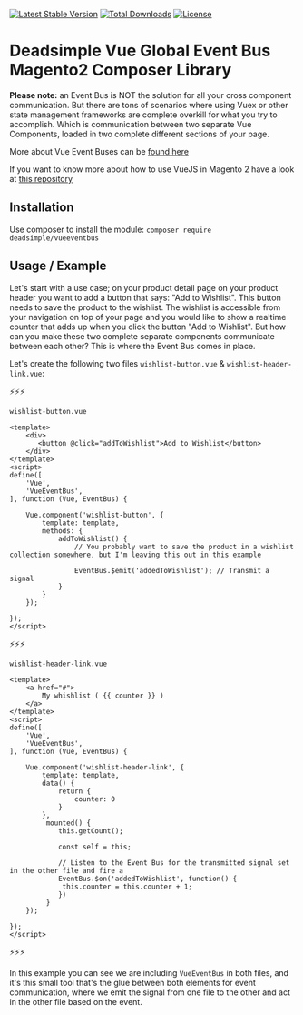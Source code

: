 [![Latest Stable Version](https://poser.pugx.org/deadsimple/vueeventbus/v/stable)](https://packagist.org/packages/deadsimple/vueeventbus) [![Total Downloads](https://poser.pugx.org/deadsimple/vueeventbus/downloads)](https://packagist.org/packages/deadsimple/vueeventbus) [![License](https://poser.pugx.org/deadsimple/vueeventbus/license)](https://packagist.org/packages/deadsimple/vueeventbus)

# Deadsimple Vue Global Event Bus Magento2 Composer Library

**Please note:** an Event Bus is NOT the solution for all your cross component communication. But there are tons of scenarios where using Vuex or other state management frameworks are complete overkill for what you try to accomplish. Which is communication between two separate Vue Components, loaded in two complete different sections of your page.

More about Vue Event Buses can be [found here](https://alligator.io/vuejs/global-event-bus/)

If you want to know more about how to use VueJS in Magento 2 have a look at [this repository](https://github.com/Deadsimple-ecommerce/VueLibrary)

## Installation

Use composer to install the module: `composer require deadsimple/vueeventbus`

## Usage / Example
Let's start with a use case; on your product detail page on your product header you want to add a button that says: "Add to Wishlist". This button needs to save the product to the wishlist. The wishlist is accessible from your navigation on top of your page and you would like to show a realtime counter that adds up when you click the button "Add to Wishlist". But how can you make these two complete separate components communicate between each other? This is where the Event Bus comes in place.

Let's create the following two files `wishlist-button.vue` &  `wishlist-header-link.vue`:

⚡️⚡️⚡️

`wishlist-button.vue`
```
<template>
    <div>
       <button @click="addToWishlist">Add to Wishlist</button>
    </div>
</template>
<script>
define([
    'Vue',
    'VueEventBus',
], function (Vue, EventBus) {

    Vue.component('wishlist-button', {
        template: template,
        methods: {
            addToWishlist() {
                // You probably want to save the product in a wishlist collection somewhere, but I'm leaving this out in this example
                
                EventBus.$emit('addedToWishlist'); // Transmit a signal 
            }
        }
    });

});
</script>
``` 

⚡️⚡️⚡️

`wishlist-header-link.vue`
```
<template>
    <a href="#">
        My whishlist ( {{ counter }} )
    </a>
</template>
<script>
define([
    'Vue',
    'VueEventBus',
], function (Vue, EventBus) {

    Vue.component('wishlist-header-link', {
        template: template,
        data() {
            return { 
                counter: 0
            }
        },
         mounted() {
            this.getCount();
            
            const self = this;
            
            // Listen to the Event Bus for the transmitted signal set in the other file and fire a 
            EventBus.$on('addedToWishlist', function() {
             this.counter = this.counter + 1;
            })
         }
    });

});
</script>
``` 

⚡️⚡️⚡️

In this example you can see we are including `VueEventBus` in both files, and it's this small tool that's the glue between both elements for event communication, where we emit the signal from one file to the other and act in the other file based on the event.
